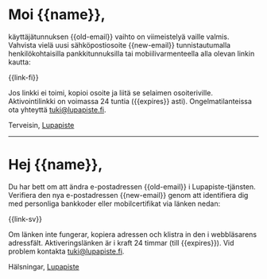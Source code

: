 # Moi {{name}},

käyttäjätunnuksen {{old-email}} vaihto on viimeistelyä vaille valmis. Vahvista vielä uusi s&auml;hk&ouml;postiosoite {{new-email}} tunnistautumalla henkil&ouml;kohtaisilla pankkitunnuksilla tai mobiilivarmenteella alla olevan linkin kautta:

{{link-fi}}

Jos linkki ei toimi, kopioi osoite ja liit&auml; se selaimen osoiteriville. Aktivointilinkki on voimassa 24 tuntia ({{expires}} asti). Ongelmatilanteissa ota yhteytt&auml; tuki@lupapiste.fi.

Terveisin,
[Lupapiste](https://www.lupapiste.fi/)

---

# Hej {{name}},

Du har bett om att &auml;ndra e-postadressen {{old-email}} i Lupapiste-tj&auml;nsten. Verifiera den nya e-postadressen {{new-email}} genom att identifiera dig med personliga bankkoder eller mobilcertifikat via l&auml;nken nedan:

{{link-sv}}

Om l&auml;nken inte fungerar, kopiera adressen och klistra in den i webbl&auml;sarens adressf&auml;lt. Aktiveringsl&auml;nken &auml;r i kraft 24 timmar (till {{expires}}). Vid problem kontakta tuki@lupapiste.fi.

Hälsningar,
[Lupapiste](https://www.lupapiste.fi/)
